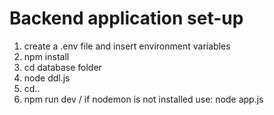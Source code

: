 # Backend application set-up

1. create a .env file and insert environment variables
2. npm install
3. cd database folder
4. node ddl.js
6. cd..
7. npm run dev / if nodemon is not installed use: node app.js
